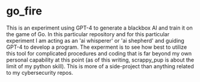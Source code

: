 # go_fire
This is an experiment using GPT-4 to generate a blackbox AI and train it on the game of Go.
In this particular repository and for this particular experiment I am acting as an 'ai whisperer' or 'ai shepherd' and guiding GPT-4 to develop a program. The experment is to see how best to utilize this tool for complicated procedures and coding that is far beyond my own personal capability at this point (as of this writing, scrappy_pup is about the limit of my python skill). This is more of a side-project than anything related to my cybersecurity repos.
